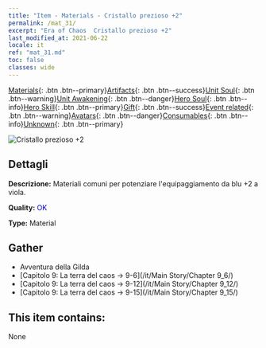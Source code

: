 ```yaml
---
title: "Item - Materials - Cristallo prezioso +2"
permalink: /mat_31/
excerpt: "Era of Chaos  Cristallo prezioso +2"
last_modified_at: 2021-06-22
locale: it
ref: "mat_31.md"
toc: false
classes: wide
---
```

 [Materials](/ItemsIT/){: .btn .btn--primary}[Artifacts](/ItemsIT/Artifacts/){: .btn .btn--success}[Unit Soul](/ItemsIT/UnitSoul/){: .btn .btn--warning}[Unit Awakening](/ItemsIT/UnitAwakening/){: .btn .btn--danger}[Hero Soul](/ItemsIT/HeroSoul/){: .btn .btn--info}[Hero Skill](/ItemsIT/HeroSkill/){: .btn .btn--primary}[Gift](/ItemsIT/Gift/){: .btn .btn--success}[Event related](/ItemsIT/Events/){: .btn .btn--warning}[Avatars](/ItemsIT/Avatars/){: .btn .btn--danger}[Consumables](/ItemsIT/Consumables/){: .btn .btn--info}[Unknown](/ItemsIT/Unknown/){: .btn .btn--primary}

 ![Cristallo prezioso +2](/images/t/i_cailiao_shuijing1.png)

## Dettagli
 **Descrizione:** Materiali comuni per potenziare l'equipaggiamento da blu +2 a viola.

 **Quality:** <span style="color: #0000CD">OK</span>

 **Type:** Material

## Gather

*    Avventura della Gilda 
*    [Capitolo 9: La terra del caos -> 9-6](/it/Main Story/Chapter 9_6/) 
*    [Capitolo 9: La terra del caos -> 9-12](/it/Main Story/Chapter 9_12/) 
*    [Capitolo 9: La terra del caos -> 9-15](/it/Main Story/Chapter 9_15/) 

## This item contains:

  None

